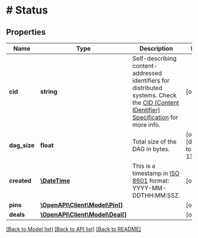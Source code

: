 # # Status

## Properties

Name | Type | Description | Notes
------------ | ------------- | ------------- | -------------
**cid** | **string** | Self-describing content-addressed identifiers for distributed systems. Check the [CID (Content IDentifier) Specification](https://github.com/multiformats/cid) for more info. | [optional]
**dag_size** | **float** | Total size of the DAG in bytes. | [optional] [default to 132614]
**created** | [**\DateTime**](\DateTime.md) | This is a timestamp in [ISO 8601](https://en.wikipedia.org/wiki/ISO_8601) format: YYYY-MM-DDTHH:MM:SSZ. | [optional]
**pins** | [**\OpenAPI\Client\Model\Pin[]**](Pin.md) |  | [optional]
**deals** | [**\OpenAPI\Client\Model\Deal[]**](Deal.md) |  | [optional]

[[Back to Model list]](../../README.md#models) [[Back to API list]](../../README.md#endpoints) [[Back to README]](../../README.md)
